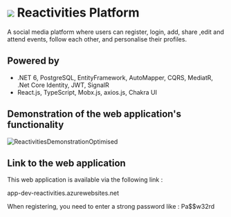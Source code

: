 # ![](client-app/public/assets/ReactivitesLogo.png) Reactivities Platform
A social media platform where users can register, login, add, share ,edit and attend events, follow each other, and personalise their profiles.

## Powered by
- .NET 6, PostgreSQL, EntityFramework, AutoMapper, CQRS, MediatR, .Net Core Identity, JWT, SignalR 
- React.js, TypeScript, Mobx.js, axios.js, Chakra UI

## Demonstration of the web application's functionality
![ReactivitiesDemonstrationOptimised](https://user-images.githubusercontent.com/47597441/159739607-5803058f-0dd6-4385-8c1a-a26b6792b00c.gif)

## Link to the web application
This web application is available via the following link :

app-dev-reactivities.azurewebsites.net

When registering, you need to enter a strong password like : Pa$$w32rd
